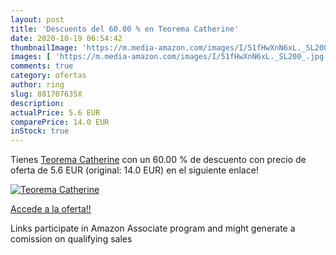```yaml
---
layout: post
title: 'Descuento del 60.00 % en Teorema Catherine'
date: 2020-10-19 06:54:42
thumbnailImage: 'https://m.media-amazon.com/images/I/51fHwXnN6xL._SL200_.jpg'
images: [ 'https://m.media-amazon.com/images/I/51fHwXnN6xL._SL200_.jpg' ]
comments: true
category: ofertas
author: ring
slug: 881707635X
description:
actualPrice: 5.6 EUR
comparePrice: 14.0 EUR
inStock: true
---
```


Tienes [Teorema Catherine](https://www.amazon.it/dp/881707635X/?tag=tolees00-21) con un 60.00 % de descuento con precio de oferta de 5.6 EUR (original: 14.0 EUR) en el siguiente enlace!

[![Teorema Catherine](https://m.media-amazon.com/images/I/51fHwXnN6xL._SL200_.jpg)](https://www.amazon.it/dp/881707635X/?tag=tolees00-21)

[Accede a la oferta!!](https://www.amazon.it/dp/881707635X/?tag=tolees00-21)

Links participate in Amazon Associate program and might generate a comission on qualifying sales



